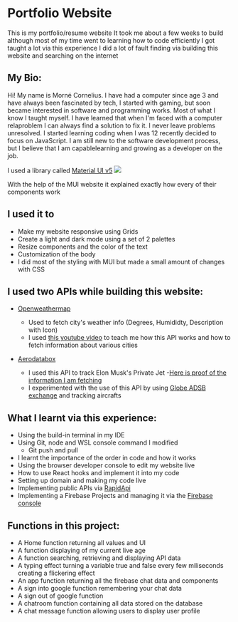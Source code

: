 <h1>Portfolio Website </h1>

   This is my portfolio/resume website
   It took me about a few weeks to build although most of my time went to learning how to code efficiently
   I got taught a lot via this experience
   I did a lot of fault finding via building this website and searching on the internet

## My Bio:
Hi! My name is Morné Cornelius. I have had a
computer since age 3 and have always been fascinated by tech, I
started with gaming, but soon became interested in software
and programming works. Most of what I know I taught myself. I
have learned that when I'm faced with a computer relaproblem
I can always find a solution to fix it. I never leave problems
unresolved. I started learning coding when I was 12 recently
decided to focus on JavaScript. I am still new to the software
development process, but I believe that I am capablelearning
and growing as a developer on the job.

I used a library called [Material UI v5](mui.com) <img src="https://img.shields.io/badge/Material%20UI-007FFF?style=for-the-badge&logo=mui&logoColor=white"/>

With the help of the MUI website it explained exactly how every of their components work

## I used it to

   - Make my website responsive using Grids
   - Create a light and dark mode using a set of 2 palettes
   - Resize components and the color of the text
   - Customization of the body
   - I did most of the styling with MUI but made a small amount of changes with CSS

## I used two APIs while building this website:

 - [Openweathermap](https://openweathermap.org/api)
    - Used to fetch city's weather info (Degrees, Humididty, Description with Icon)
    - I used [this youtube video](https://www.youtube.com/watch?v=WZNG8UomjSI) to teach me how this API works and how to fetch information about various cities

 - [Aerodatabox](https://rapidapi.com/aedbx-aedbx/api/aerodatabox/)
    - I used this API to track Elon Musk's Private Jet 
      -[Here is proof of the information I am fetching](https://globe.adsbexchange.com/?icao=a835af)
    - I experimented with the use of this API by using [Globe ADSB exchange](globe.adsbexchange.com) and tracking aircrafts

## What I learnt via this experience:

- Using the build-in terminal in my IDE
- Using Git, node and WSL console command I modified
   - Git push and pull
- I learnt the importance of the order in code and how it works
- Using the browser developer console to edit my website live 
- How to use React hooks and implement it into my code
- Setting up domain and making my code live
- Implementing public APIs via [RapidApi](https://rapidapi.com/hub)
- Implementing a Firebase Projects and managing it via the [Firebase console](https://firebase.google.com/?gclid=Cj0KCQjwuaiXBhCCARIsAKZLt3k49fHYwk9FB_AGm033bEqzQTrxlTeEUSHd__Kd-uO7JCJ5WBWPK4MaAneIEALw_wcB&gclsrc=aw.ds)

## Functions in this project: 
- A Home function returning all values and UI
- A function displaying of my current live age
- A function searching, retrieving and displaying API data
- A typing effect turning a variable true and false every few miliseconds creating a flickering effect
- An app function returning all the firebase chat data and components
- A sign into google function remembering your chat data
- A sign out of google function
- A chatroom function containing all data stored on the database
- A chat message function allowing users to display user profile 
